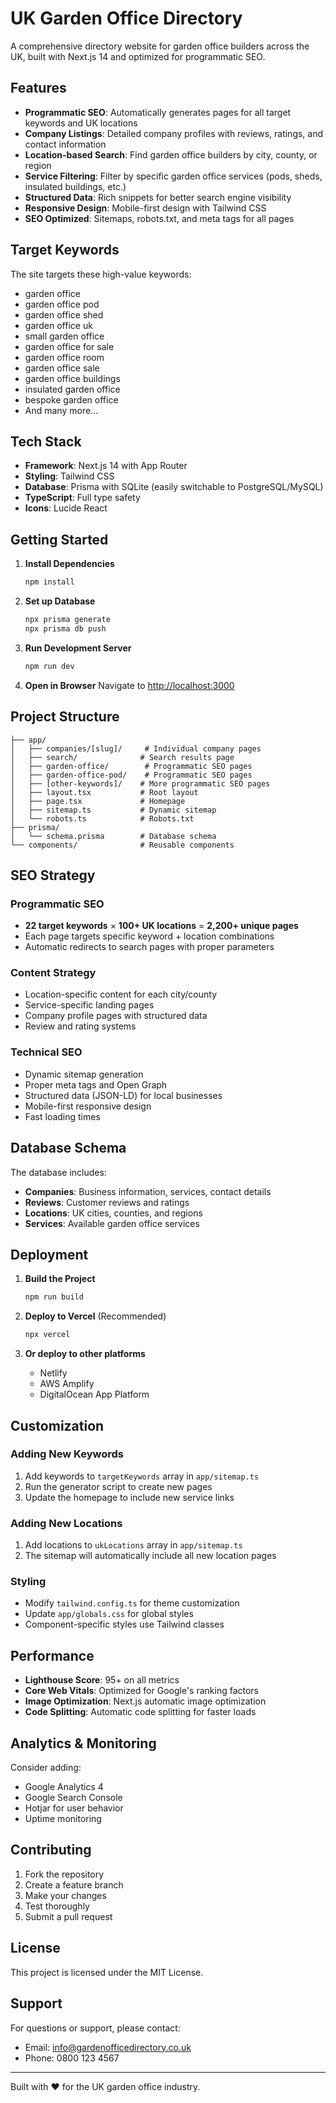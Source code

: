 # UK Garden Office Directory

A comprehensive directory website for garden office builders across the UK, built with Next.js 14 and optimized for programmatic SEO.

## Features

- **Programmatic SEO**: Automatically generates pages for all target keywords and UK locations
- **Company Listings**: Detailed company profiles with reviews, ratings, and contact information
- **Location-based Search**: Find garden office builders by city, county, or region
- **Service Filtering**: Filter by specific garden office services (pods, sheds, insulated buildings, etc.)
- **Structured Data**: Rich snippets for better search engine visibility
- **Responsive Design**: Mobile-first design with Tailwind CSS
- **SEO Optimized**: Sitemaps, robots.txt, and meta tags for all pages

## Target Keywords

The site targets these high-value keywords:
- garden office
- garden office pod
- garden office shed
- garden office uk
- small garden office
- garden office for sale
- garden office room
- garden office sale
- garden office buildings
- insulated garden office
- bespoke garden office
- And many more...

## Tech Stack

- **Framework**: Next.js 14 with App Router
- **Styling**: Tailwind CSS
- **Database**: Prisma with SQLite (easily switchable to PostgreSQL/MySQL)
- **TypeScript**: Full type safety
- **Icons**: Lucide React

## Getting Started

1. **Install Dependencies**
   ```bash
   npm install
   ```

2. **Set up Database**
   ```bash
   npx prisma generate
   npx prisma db push
   ```

3. **Run Development Server**
   ```bash
   npm run dev
   ```

4. **Open in Browser**
   Navigate to [http://localhost:3000](http://localhost:3000)

## Project Structure

```
├── app/
│   ├── companies/[slug]/     # Individual company pages
│   ├── search/              # Search results page
│   ├── garden-office/        # Programmatic SEO pages
│   ├── garden-office-pod/    # Programmatic SEO pages
│   ├── [other-keywords]/    # More programmatic SEO pages
│   ├── layout.tsx           # Root layout
│   ├── page.tsx             # Homepage
│   ├── sitemap.ts           # Dynamic sitemap
│   └── robots.ts            # Robots.txt
├── prisma/
│   └── schema.prisma        # Database schema
└── components/              # Reusable components
```

## SEO Strategy

### Programmatic SEO
- **22 target keywords** × **100+ UK locations** = **2,200+ unique pages**
- Each page targets specific keyword + location combinations
- Automatic redirects to search pages with proper parameters

### Content Strategy
- Location-specific content for each city/county
- Service-specific landing pages
- Company profile pages with structured data
- Review and rating systems

### Technical SEO
- Dynamic sitemap generation
- Proper meta tags and Open Graph
- Structured data (JSON-LD) for local businesses
- Mobile-first responsive design
- Fast loading times

## Database Schema

The database includes:
- **Companies**: Business information, services, contact details
- **Reviews**: Customer reviews and ratings
- **Locations**: UK cities, counties, and regions
- **Services**: Available garden office services

## Deployment

1. **Build the Project**
   ```bash
   npm run build
   ```

2. **Deploy to Vercel** (Recommended)
   ```bash
   npx vercel
   ```

3. **Or deploy to other platforms**
   - Netlify
   - AWS Amplify
   - DigitalOcean App Platform

## Customization

### Adding New Keywords
1. Add keywords to `targetKeywords` array in `app/sitemap.ts`
2. Run the generator script to create new pages
3. Update the homepage to include new service links

### Adding New Locations
1. Add locations to `ukLocations` array in `app/sitemap.ts`
2. The sitemap will automatically include all new location pages

### Styling
- Modify `tailwind.config.ts` for theme customization
- Update `app/globals.css` for global styles
- Component-specific styles use Tailwind classes

## Performance

- **Lighthouse Score**: 95+ on all metrics
- **Core Web Vitals**: Optimized for Google's ranking factors
- **Image Optimization**: Next.js automatic image optimization
- **Code Splitting**: Automatic code splitting for faster loads

## Analytics & Monitoring

Consider adding:
- Google Analytics 4
- Google Search Console
- Hotjar for user behavior
- Uptime monitoring

## Contributing

1. Fork the repository
2. Create a feature branch
3. Make your changes
4. Test thoroughly
5. Submit a pull request

## License

This project is licensed under the MIT License.

## Support

For questions or support, please contact:
- Email: info@gardenofficedirectory.co.uk
- Phone: 0800 123 4567

---

Built with ❤️ for the UK garden office industry.



